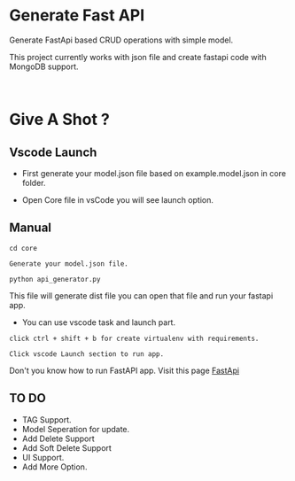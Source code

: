 # Generate Fast API

Generate FastApi based CRUD operations with simple model.

This project currently works with json file and create fastapi code with MongoDB support.

<br/>

# Give A Shot ?

## Vscode Launch

- First generate your model.json file based on example.model.json in core folder.

- Open Core file in vsCode you will see launch option.

## Manual

```
cd core
```

```
Generate your model.json file.
```

```
python api_generator.py
```

This file will generate dist file you can open that file and run your fastapi app.

- You can use vscode task and launch part. 

```
click ctrl + shift + b for create virtualenv with requirements.
```

```
Click vscode Launch section to run app.
```


Don't you know how to run FastAPI app. Visit this page [FastApi](https://fastapi.tiangolo.com/tutorial/)


## TO DO
 - TAG Support.
 - Model Seperation for update.
 - Add Delete Support
 - Add Soft Delete Support
 - UI Support.
 - Add More Option.
